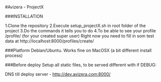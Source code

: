#Avizera - ProjectX

###INSTALLATION

1.Clone the repository
2.Execute setup_projectX.sh in root folder of the project
3.Do the commands it tells you to do
4.To be able to see your profile /profile/<username> (for your created super user) Right now you need to
fill in som test data at http://localhost:8000/profiles/create/

###Platform
Debian/Ubuntu.
Works fine on MacOSX (a bit different install process)

###Before deploy
Setup all static files, to be served different with if  DEBUG:

DNS till deploy server - 
http://dev.avizera.com:8000/
